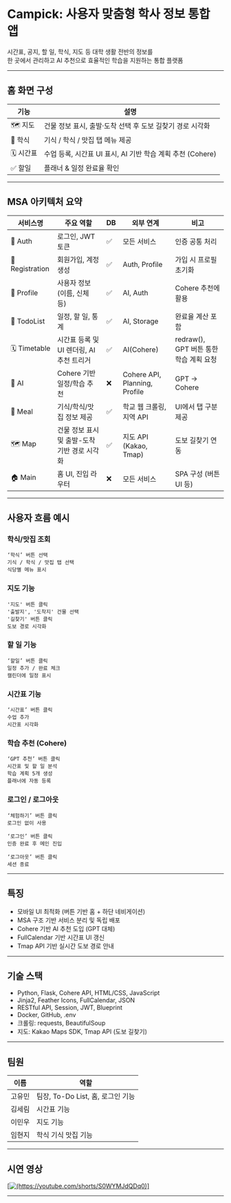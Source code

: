 # Campick: 사용자 맞춤형 학사 정보 통합 앱

시간표, 공지, 할 일, 학식, 지도 등 대학 생활 전반의 정보를  
한 곳에서 관리하고 AI 추천으로 효율적인 학습을 지원하는 통합 플랫폼

---

## 홈 화면 구성

| 기능 | 설명 |
|------|------|
| 🗺️ 지도 | 건물 정보 표시, 출발·도착 선택 후 도보 길찾기 경로 시각화 | 
| 🍱 학식 | 기식 / 학식 / 맛집 탭 메뉴 제공 |
| 🗓️ 시간표 | 수업 등록, 시간표 UI 표시, AI 기반 학습 계획 추천 (Cohere) |
| ✅ 할일 | 플래너 & 일정 완료율 확인 |

---

## MSA 아키텍처 요약

| 서비스명 | 주요 역할 | DB | 외부 연계 | 비고 |
|----------|-----------|----|-----------|------|
| 🔐 Auth | 로그인, JWT 토큰 | ✅ | 모든 서비스 | 인증 공통 처리 |
| 📝 Registration | 회원가입, 계정 생성 | ✅ | Auth, Profile | 가입 시 프로필 초기화 |
| 👤 Profile | 사용자 정보 (이름, 신체 등) | ✅ | AI, Auth | Cohere 추천에 활용 |
| 📆 TodoList | 일정, 할 일, 통계 | ✅ | AI, Storage | 완료율 계산 포함 |
| 🗓️ Timetable | 시간표 등록 및 UI 렌더링, AI 추천 트리거 | ✅ | AI(Cohere) | redraw(), GPT 버튼 통한 학습 계획 요청 |
| 🤖 AI | Cohere 기반 일정/학습 추천 | ❌ | Cohere API, Planning, Profile | GPT → Cohere |
| 🍱 Meal | 기식/학식/맛집 정보 제공 | ✅ | 학교 웹 크롤링, 지역 API | UI에서 탭 구분 제공 |
| 🗺️ Map | 건물 정보 표시 및 출발-도착 기반 경로 시각화 | ✅ | 지도 API (Kakao, Tmap) | 도보 길찾기 연동 |
| 🏠 Main | 홈 UI, 진입 라우터 | ❌ | 모든 서비스 | SPA 구성 (버튼 UI 등)

---

## 사용자 흐름 예시
### 학식/맛집 조회

```
‘학식’ 버튼 선택
기식 / 학식 / 맛집 탭 선택
식당별 메뉴 표시
```

### 지도 기능

```
'지도' 버튼 클릭
'출발지', '도착지' 건물 선택
'길찾기' 버튼 클릭
도보 경로 시각화
```

### 할 일 기능

```
‘할일’ 버튼 클릭
일정 추가 / 완료 체크
캘린더에 일정 표시
```

### 시간표 기능

```
‘시간표’ 버튼 클릭
수업 추가
시간표 시각화
```

### 학습 추천 (Cohere)

```
‘GPT 추천’ 버튼 클릭
시간표 및 할 일 분석
학습 계획 5개 생성
플래너에 자동 등록
```

### 로그인 / 로그아웃

```
‘체험하기’ 버튼 클릭
로그인 없이 사용

‘로그인’ 버튼 클릭
인증 완료 후 메인 진입

‘로그아웃’ 버튼 클릭
세션 종료
```

---

## 특징

- 모바일 UI 최적화 (버튼 기반 홈 + 하단 네비게이션)
- MSA 구조 기반 서비스 분리 및 독립 배포
- Cohere 기반 AI 추천 도입 (GPT 대체)
- FullCalendar 기반 시간표 UI 갱신
- Tmap API 기반 실시간 도보 경로 안내

---

## 기술 스택

- Python, Flask, Cohere API, HTML/CSS, JavaScript
- Jinja2, Feather Icons, FullCalendar, JSON
- RESTful API, Session, JWT, Blueprint
- Docker, GitHub, .env
- 크롤링: requests, BeautifulSoup
- 지도: Kakao Maps SDK, Tmap API (도보 길찾기)

---

## 팀원

| 이름 | 역할 |
|------|------|
| 고유민 | 팀장, To-Do List, 홈, 로그인 기능 |
| 김세림 | 시간표 기능 |
| 이민우 | 지도 기능 |
| 임현지 | 학식 기식 맛집 기능 |

---

## 시연 영상

[[![(https://youtube.com/shorts/S0WYMJdQDq0)]()]](https://youtube.com/shorts/S0WYMJdQDq0)

---
